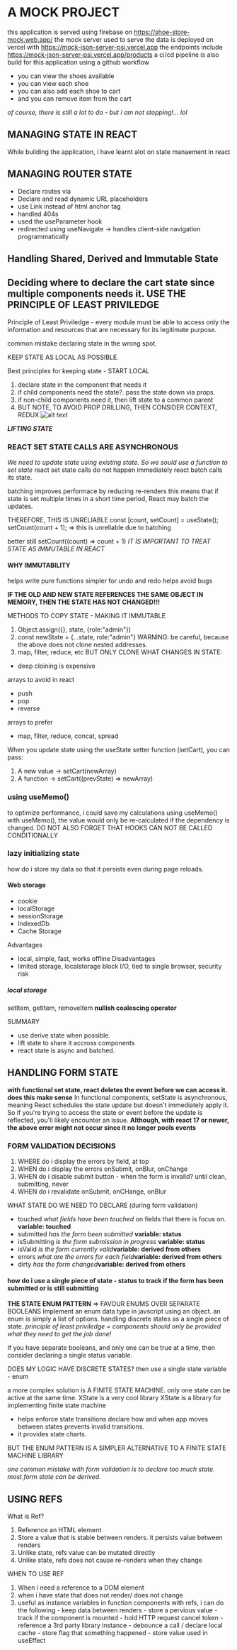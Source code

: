 # A MOCK PROJECT
this application is served using firebase on https://shoe-store-mock.web.app/
the mock server used to serve the data is deployed on vercel with https://mock-json-server-psi.vercel.app
the endpoints include https://mock-json-server-psi.vercel.app/products
a ci/cd pipeline is also build for this application using a github workflow

- you can view the shoes available
- you can view each shoe
- you can also add each shoe to cart
- and you can remove item from the cart

*of course, there is still a lot to do - but i am not stopping!... lol*

## MANAGING STATE IN REACT
While building the application, i have learnt alot on state manaement in react
## MANAGING ROUTER STATE
- Declare routes via <Route>
- Declare and read dynamic URL placeholders
- use Link instead of html anchor tag
- handled 404s
- used the useParameter hook
- redirected using useNavigate -> handles client-side navigation programmatically

## Handling Shared, Derived and Immutable State

## Deciding where to declare the cart state since multiple components needs it. USE THE PRINCIPLE OF LEAST PRIVILEDGE
Principle of Least Priviledge - every module must be able to access only the information and resources that are necessary for its legitimate purpose.

common mistake
declaring state in the wrong spot.

KEEP STATE AS LOCAL AS POSSIBLE.

Best principles for keeping state - START LOCAL
1. declare state in the component that needs it
2. if child components need the state?. pass the state down via props.
3. if non-child components need it, then lift state to a common parent
4. BUT NOTE, TO AVOID PROP DRILLING, THEN CONSIDER CONTEXT, REDUX
![alt text](image.png)

***LIFTING STATE***

### REACT SET STATE CALLS ARE ASYNCHRONOUS
*We need to update state using existing state. So we sould use a function to set state*
react set state calls do not happen immediately
react batch calls its state.

batching improves performace by reducing re-renders
this means that if state is set multiple times in a short time period, React may batch the updates.

THEREFORE, THIS IS UNRELIABLE
const [count, setCount] = useState();
setCount(count + 1); => this is unreliable due to batching

better still
setCount((count) => count + 1)
*IT IS IMPORTANT TO TREAT STATE AS IMMUTABLE IN REACT*
#### WHY IMMUTABILITY
helps write pure functions
simpler for undo and redo
helps avoid bugs

**IF THE OLD AND NEW STATE REFERENCES THE SAME OBJECT IN MEMORY, THEN THE STATE HAS NOT CHANGED!!!**

METHODS TO COPY STATE - MAKING IT IMMUTABLE
1. Object.assign({}, state, {role:"admin"})
2. const newState = {...state, role:"admin"}
    WARNING:
        be careful, because the above does not clone nested addresses.
3. map, filter, reduce, etc
BUT ONLY CLONE WHAT CHANGES IN STATE:
- deep cloining is expensive

arrays to avoid in react
- push
- pop
- reverse

arrays to prefer
- map, filter, reduce, concat, spread

When you update state using the useState setter function (setCart), you can pass:
1. A new value → setCart(newArray)
2. A function → setCart((prevState) => newArray)

### using useMemo()
to optimize performance, i could save my calculations using useMemo()
with useMemo(), the value would only be re-calculated if the dependency is changed.
DO NOT ALSO FORGET THAT HOOKS CAN NOT BE CALLED CONDITIONALLY

### lazy initializing state
how do i store my data so that it persists even during page reloads.
#### Web storage
- cookie
- localStorage
- sessionStorage
- IndexedDb
- Cache Storage

Advantages
- local, simple, fast, works offline
Disadvantages
- limited storage, localstorage block I/O, tied to single browser, security risk

##### local storage
setItem, getItem, removeItem
**nullish coalescing operator**

SUMMARY
- use derive state when possible.
- lift state to share it accross components
- react state is async and batched.

## HANDLING FORM STATE
**with functional set state, react deletes the event before we can access it. does this make sense**
In functional components, setState is asynchronous, meaning React schedules the state update but doesn't immediately apply it. So if you're trying to access the state or event before the update is reflected, you'll likely encounter an issue.
**Although, with react 17 or newer, the above error might not occur since it no longer pools events**
### FORM VALIDATION DECISIONS
1. WHERE do i display the errors
    by field, at top
2. WHEN do i display the errors
    onSubmit, onBlur, onChange
3. WHEN do i disable submit button - when the form is invalid?
    until clean, submitting, never
4. WHEN do i revalidate
    onSubmit, onCHange, onBlur

WHAT STATE DO WE NEED TO DECLARE (during form validation)
- touched *what fields have been touched* on fields that there is focus on. **variable: touched**
- submitted *has the form been submitted* **variable: status**
- isSubmitting *is the form submission in progress* **variable: status**
- isValid *is the form currently valid***variable: derived from others**
- errors *what are the errors for each field***variable: derived from others**
- dirty *has the form changed***variable: derived from others**
#### how do i use a single piece of state - status to track if the form has been submitted or is still submitting
**THE STATE ENUM PATTERN** => FAVOUR ENUMS OVER SEPARATE BOOLEANS
Implement an enum data type in javscript using an object.
an enum is simply a list of options.
handling discrete states as a single piece of state.
*principle of least priviledge = components should only be provided what they need to get the job done!*

If you have separate booleans, and only one can be true at a time, then consider declaring a single status variable.

DOES MY LOGIC HAVE DISCRETE STATES? then use a single state variable - enum

a more complex solution is A FINITE STATE MACHINE.
only one state can be active at the same time.
XState is a very cool library
XState is a library for implementing finite state machine
- helps enforce state transitions
    declare how and when app moves between states
    prevents invalid transitions.
- it provides state charts.

BUT THE ENUM PATTERN IS A SIMPLER ALTERNATIVE TO A FINITE STATE MACHINE LIBRARY

*one common mistake with form validation is to declare too much state. most form state can be derived.*

## USING REFS
What is Ref?
1. Reference an HTML element
2. Store a value that is stable between renders. it persists value between renders
3. Unlike state, refs value can be mutated directly
4. Unlike state, refs does not cause re-renders when they change

WHEN TO USE REF
1. When i need a reference to a DOM element
2. when i have state that does not render/ does not change
3. useful as instance variables in function components
    with refs, i can do the following
        - keep data between renders
        - store a pervious value
        - track if the component is mounted
        - hold HTTP request cancel token
        - reference a 3rd party library instance
        - debounce a call / declare local cache
        - store flag that something happened
        - store value used in useEffect
